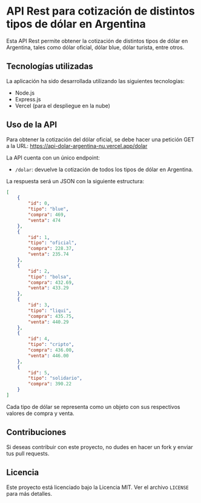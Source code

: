 # API Rest para cotización de distintos tipos de dólar en Argentina

Esta API Rest permite obtener la cotización de distintos tipos de dólar en Argentina, tales como dólar oficial, dólar blue, dólar turista, entre otros.

## Tecnologías utilizadas

La aplicación ha sido desarrollada utilizando las siguientes tecnologías:

- Node.js
- Express.js
- Vercel (para el despliegue en la nube)

## Uso de la API

Para obtener la cotización del dólar oficial, se debe hacer una petición GET a la URL:
https://api-dolar-argentina-nu.vercel.app/dolar

La API cuenta con un único endpoint:

- `/dolar`: devuelve la cotización de todos los tipos de dólar en Argentina.

La respuesta será un JSON con la siguiente estructura:

```json
[
    {
        "id": 0,
        "tipo": "blue",
        "compra": 469,
        "venta": 474
    },
    {
        "id": 1,
        "tipo": "oficial",
        "compra": 228.37,
        "venta": 235.74
    },
    {
        "id": 2,
        "tipo": "bolsa",
        "compra": 432.69,
        "venta": 433.29
    },
    {
        "id": 3,
        "tipo": "liqui",
        "compra": 435.75,
        "venta": 440.29
    },
    {
        "id": 4,
        "tipo": "cripto",
        "compra": 436.00,
        "venta": 446.00
    },
    {
        "id": 5,
        "tipo": "solidario",
        "compra": 390.22
    }
]
```

Cada tipo de dólar se representa como un objeto con sus respectivos valores de compra y venta.

## Contribuciones

Si deseas contribuir con este proyecto, no dudes en hacer un fork y enviar tus pull requests.

## Licencia

Este proyecto está licenciado bajo la Licencia MIT. Ver el archivo `LICENSE` para más detalles.
